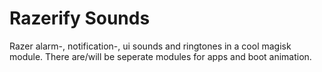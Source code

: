 # Razerify Sounds

Razer alarm-, notification-, ui sounds and ringtones in a cool magisk module.
There are/will be seperate modules for apps and boot animation.
